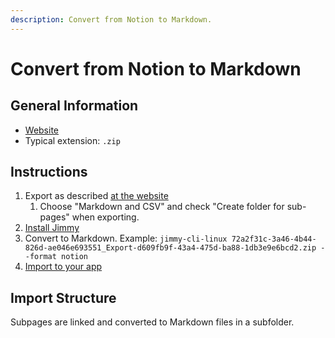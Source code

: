 ```yaml
---
description: Convert from Notion to Markdown.
---
```


# Convert from Notion to Markdown

## General Information

- [Website](https://www.notion.so/)
- Typical extension: `.zip`

## Instructions

1. Export as described [at the website](https://www.notion.so/help/export-your-content#export-your-entire-workspace)
    1. Choose "Markdown and CSV" and check "Create folder for sub-pages" when exporting.
2. [Install Jimmy](../index.md#installation)
3. Convert to Markdown. Example: `jimmy-cli-linux 72a2f31c-3a46-4b44-826d-ae046e693551_Export-d609fb9f-43a4-475d-ba88-1db3e9e6bcd2.zip --format notion`
4. [Import to your app](../import_instructions.md)

## Import Structure

Subpages are linked and converted to Markdown files in a subfolder.
